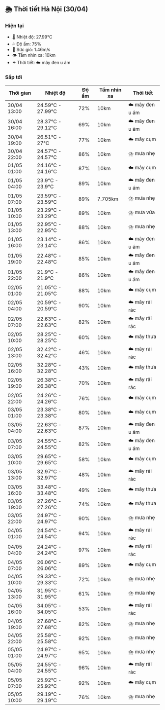 ## 🌦️ Thời tiết Hà Nội (30/04)

### Hiện tại

- 🌡️ Nhiệt độ: 27.99℃
- 💦 Độ ẩm: 75%
- 💨 Sức gió: 1.46m/s
- 👁️ Tầm nhìn xa: 10km
- ☂️ Thời tiết: ☁️ mây đen u ám

### Sắp tới

| Thời gian | Nhiệt độ | Độ ẩm | Tầm nhìn xa | Thời tiết |
| --- | --- | --- | --- | --- |
| 30/04 13:00 | 24.59℃ - 27.99℃ | 72% | 10km | ☁️ mây đen u ám |
| 30/04 16:00 | 28.37℃ - 29.12℃ | 69% | 10km | ☁️ mây đen u ám |
| 30/04 19:00 | 26.51℃ - 27℃ | 77% | 10km | ☁️ mây cụm |
| 30/04 22:00 | 24.57℃ - 24.57℃ | 86% | 10km | ⛈️ mưa nhẹ |
| 01/05 01:00 | 24.16℃ - 24.16℃ | 87% | 10km | ☁️ mây cụm |
| 01/05 04:00 | 23.9℃ - 23.9℃ | 89% | 10km | ☁️ mây đen u ám |
| 01/05 07:00 | 23.59℃ - 23.59℃ | 89% | 7.705km | ⛈️ mưa nhẹ |
| 01/05 10:00 | 23.29℃ - 23.29℃ | 89% | 10km | ⛈️ mưa vừa |
| 01/05 13:00 | 22.95℃ - 22.95℃ | 88% | 10km | ⛈️ mưa nhẹ |
| 01/05 16:00 | 23.14℃ - 23.14℃ | 86% | 10km | ☁️ mây đen u ám |
| 01/05 19:00 | 22.48℃ - 22.48℃ | 85% | 10km | ☁️ mây đen u ám |
| 01/05 22:00 | 21.9℃ - 21.9℃ | 86% | 10km | ☁️ mây đen u ám |
| 02/05 01:00 | 21.05℃ - 21.05℃ | 88% | 10km | ☁️ mây cụm |
| 02/05 04:00 | 20.59℃ - 20.59℃ | 90% | 10km | ☁️ mây rải rác |
| 02/05 07:00 | 22.63℃ - 22.63℃ | 82% | 10km | ☁️ mây rải rác |
| 02/05 10:00 | 28.25℃ - 28.25℃ | 60% | 10km | ☁️ mây thưa |
| 02/05 13:00 | 32.42℃ - 32.42℃ | 46% | 10km | ☁️ mây rải rác |
| 02/05 16:00 | 32.28℃ - 32.28℃ | 43% | 10km | ☁️ mây thưa |
| 02/05 19:00 | 26.38℃ - 26.38℃ | 70% | 10km | ☁️ mây rải rác |
| 02/05 22:00 | 24.26℃ - 24.26℃ | 76% | 10km | ☁️ mây cụm |
| 03/05 01:00 | 23.38℃ - 23.38℃ | 80% | 10km | ☁️ mây cụm |
| 03/05 04:00 | 22.63℃ - 22.63℃ | 87% | 10km | ☁️ mây đen u ám |
| 03/05 07:00 | 24.55℃ - 24.55℃ | 82% | 10km | ☁️ mây đen u ám |
| 03/05 10:00 | 29.65℃ - 29.65℃ | 58% | 10km | ☁️ mây cụm |
| 03/05 13:00 | 32.97℃ - 32.97℃ | 48% | 10km | ☁️ mây rải rác |
| 03/05 16:00 | 33.48℃ - 33.48℃ | 49% | 10km | ☁️ mây thưa |
| 03/05 19:00 | 27.26℃ - 27.26℃ | 74% | 10km | ☁️ mây thưa |
| 03/05 22:00 | 24.97℃ - 24.97℃ | 90% | 10km | ⛈️ mưa nhẹ |
| 04/05 01:00 | 24.54℃ - 24.54℃ | 94% | 10km | ☁️ mây rải rác |
| 04/05 04:00 | 24.24℃ - 24.24℃ | 97% | 10km | ☁️ mây rải rác |
| 04/05 07:00 | 26.06℃ - 26.06℃ | 89% | 10km | ☁️ mây cụm |
| 04/05 10:00 | 29.33℃ - 29.33℃ | 72% | 10km | ⛈️ mưa nhẹ |
| 04/05 13:00 | 31.95℃ - 31.95℃ | 61% | 10km | ⛈️ mưa nhẹ |
| 04/05 16:00 | 34.05℃ - 34.05℃ | 53% | 10km | ☁️ mây rải rác |
| 04/05 19:00 | 27.68℃ - 27.68℃ | 82% | 10km | ⛈️ mưa nhẹ |
| 04/05 22:00 | 25.58℃ - 25.58℃ | 92% | 10km | ⛈️ mưa nhẹ |
| 05/05 01:00 | 24.97℃ - 24.97℃ | 95% | 10km | ⛈️ mưa nhẹ |
| 05/05 04:00 | 24.55℃ - 24.55℃ | 96% | 10km | ☁️ mây rải rác |
| 05/05 07:00 | 25.92℃ - 25.92℃ | 92% | 10km | ☁️ mây cụm |
| 05/05 10:00 | 29.19℃ - 29.19℃ | 76% | 10km | ⛈️ mưa nhẹ |
